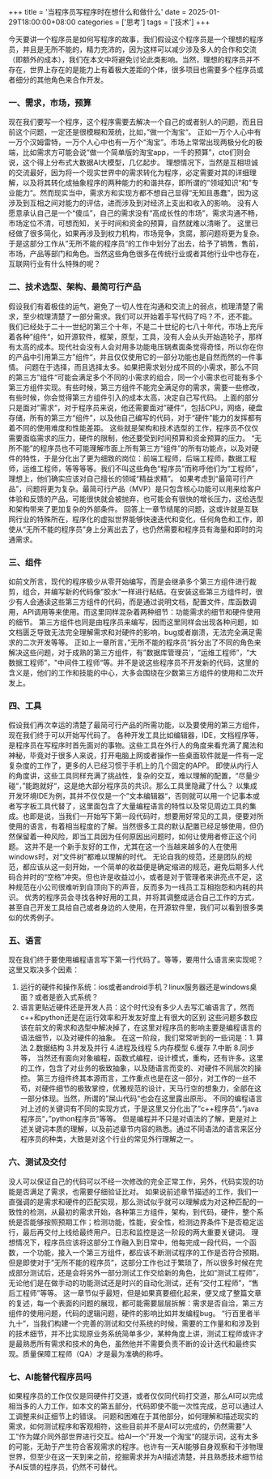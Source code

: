 +++
title = '当程序员写程序时在想什么和做什么'
date = 2025-01-29T18:00:00+08:00
categories = ['思考']
tags = ['技术']
+++

今天要讲一个程序员是如何写程序的故事，我们假设这个程序员是一个理想的程序员，并且是无所不能的，精力充沛的，因为这样可以减少涉及多人的合作和交流（即额外的成本），我们在本文中将避免讨论此类影响。当然，理想的程序员并不存在，世界上存在的是能力上有着极大差距的个体，很多项目也需要多个程序员或者细分的其他角色来合作开发。

### 一、需求，市场，预算
现在我们要写一个程序，这个程序需要去解决一个自己的或者别人的问题，而且目前这个问题，一定还是很模糊和笼统，比如，”做一个淘宝“。
正如一万个人心中有一万个汉姆雷特，一万个人心中也有一万个“淘宝”。市场上常常出现两极分化的极端，比如需求方可能会说“做一个简单版的淘宝app，一千的预算”，cto们则会说，这个得上分布式大数据AI大模型，几亿起步。
理想情况下，当然是互相坦诚的交流最好，因为将一个现实世界中的需求转化为程序，必定需要对其的详细理解，以及将其转化成抽象程序的两种能力的和谐共存，即所谓的”领域知识“和”专业能力“。然而现实当中，需求方和实现方都不想自己显得“无知且愚蠢”，因为这涉及到互相之间对能力的评估，进而涉及到对经济上支出和收入的影响。
没有人愿意承认自己是一个“傻瓜”，自己的需求没有“高成长性的市场”，需求沟通不畅，市场定位不清，可想而知，关于时间和资金的预算，自然就难以清晰了。
这里已经做了很多简化，如果再涉及到权力机构，市场竞争，贪腐，那问题将更为复杂。
于是这部分工作从”无所不能的程序员“的工作中划分了出去，给予了销售，售前，市场，产品等部门和角色。当然这些角色很多在传统行业或者其他行业中也存在，互联网行业有什么特殊的呢？

### 二、技术选型、架构、最简可行产品
假设我们有着极佳的运气，避免了一切人性在沟通和交流上的弱点，梳理清楚了需求，至少梳理清楚了一部分需求。我们可以开始着手写代码了吗？不，还不能。
我们已经处于二十一世纪的第三个十年，不是二十世纪的七八十年代，市场上充斥着各种”组件“，如开源软件，框架，原型，工具，没有人会从头开始造轮子，那样有太高的成本。现代社会没有人会对用多功能电压锅煮面条觉得奇怪，所以你在你的产品中引用第三方”组件“，并且仅仅使用它的一部分功能也是自然而然的一件事情。
问题在于选择，而且选择太多。如果把需求划分成不同的小需求，那么不同的第三方”组件“可能会满足多个不同的小需求的组合，同一个小需求也可能有多个第三方组件实现。有些时候，第三方组件不能完全满足你的需求，需要一些修改，有些时候，你会觉得第三方组件引入的成本太高，决定自己写代码。
上面的部分只是面对”需求“，对于程序员来说，他还需要面对”硬件“，包括CPU，网络，硬盘存储，所有的第三方“组件”，以及他自己编写的代码，对于“硬件”能力的发挥都有着不同的使用难度和性能差距。
这些就是架构和技术选型的工作，程序员不仅仅需要面临需求的压力，硬件的限制，他还要受到时间预算和资金预算的压力。
“无所不能”的程序员也不可能理解市面上所有第三方“组件”的所有功能点，以及对硬件的特性，于是分化出了更为细致的岗位：前端工程师，后端工程师，数据工程师，运维工程师，等等等等。我们不叫这些角色“程序员”而称呼他们为“工程师”，理想上，他们确实应该对自己擅长的领域“精益求精”。
如果考虑到“最简可行产品”，问题将更为复杂。最简可行产品（MVP）是只包含核心功能可以用来给客户体验和反馈的产品，可能很快就会被抛弃，也可能会有很快的增长压力，这给选型和架构带来了更加复杂的外部条件。
回答上一章节结尾的问题，这或许就是互联网行业的特殊所在，程序化的虚拟世界能够快速迭代和变化，任何角色和工作，即使从“无所不能的程序员”身上分离出去了，也仍然需要和程序员有海量和即时的沟通需求。

### 三、组件
如前文所言，现代的程序极少从零开始编写，而是会继承多个第三方组件进行裁剪，组合，并编写新的代码像”胶水“一样进行粘结。在安装这些第三方组件时，很少有人会通读这些第三方组件的代码，而是通过说明文档，配置文件，库函数调用，API调用等来使用。而这里同样混杂着两种细节：功能需求的细节和硬件使用的细节。
第三方组件也同是由程序员来编写，因而这里同样会出现各种问题，如文档匮乏导致无法完全理解需求和对硬件的影响，bug或者崩溃，无法完全满足需求的二次开发等等。
正如上一章所言，”无所不能的程序员“拆分出了不同的角色来解决这些问题，对于成熟的第三方组件，有”数据库管理员’，“运维工程师”，“大数据工程师”，"中间件工程师“等。并不是说这些程序员不开发新的代码，这里的含义是，他们的工作和技能的中心，大多会围绕在少数第三方组件的使用和二次开发上。

### 四、工具
假设我们再次幸运的清楚了最简可行产品的所需功能，以及要使用的第三方组件，现在我们终于可以开始写代码了。
各种开发工具比如编辑器，IDE，文档程序等，是程序员在写程序时首先面对的事物。这些工具在外行人的角度来看充满了魔法和神秘，毕竟对于很多人来说，打开电脑上网或者操作一些桌面软件就是一件有一定复杂度的工作了，更多的人已经习惯于手机上的几个固定的APP。
即使从内行人的角度讲，这些工具同样充满了挑战性，复杂的交互，难以理解的配置，“尽量少碰“，”能跑就好“，这是绝大部分程序员的共识。那么工具里隐藏了什么？
以集成开发环境IDE为例，其并不仅仅是一个”文本编辑器“，否则就可以用一个记事本或者写字板工具代替了，这里面包含了大量编程语言的特性以及常见周边工具的集成。也即是说，当我们一开始写下第一段代码时，想要用好常见的工具，便要对所使用的语言，有着相当程度的了解。当然很多工具的默认配置已经足够使用，但仍然保留着一种风险，即当工具因为任何原因出问题时，如何让使用者修正这个问题。
这并不是一个新手友好的工作，尤其在这一个当越来越多的人在使用windows时，对“文件树”都难以理解的时代。
无论自我的规范，还是团队的规范，都应该从这一刻开始，一个简单的收益便是确定缩进的规范，避免后期多人代码合并时的“空格”冲突。但也许是收益过小，或者是对于管理者来讲亮点不足，这种规范在小公司很难听到自顶向下的声音，反而多为一线员工互相抱怨和内耗的共识。
优秀的程序员会寻找各种好用的工具，并将其调整成适合自己工作的方式，甚至自己开发工具给自己或者身边的人使用，在开源软件里，我们可以看到很多类似的优秀例子。
### 五、语言
现在我们终于要使用编程语言写下第一行代码了。等等，要用什么语言来实现呢？这里又取决多个因素：
1. 运行的硬件和操作系统：ios或者android手机？linux服务器还是windows桌面？或者是嵌入式系统？
2. 语言更贴近硬件还是开发人员：这个时代没有多少人去写汇编语言了，然而c++和python还是在运行效率和开发友好度上有很大的区别
这些问题多数应该在前文的需求和选型中解决掉了，在这里对程序员的影响主要是编程语言的语法细节，以及对硬件的抽象。
在这一阶段，我们常常听到的一些词是：1. 算法 2.数据结构  3.并发及并行 4.进程及线程 5.内存模型 6.缓存 7.中断 8.同步等， 当然还有面向对象编程，函数式编程，设计模式，重构，还有许多。这里的工作，包含了对业务的极致抽象，以及随语言而变的、对硬件不同层次的操控。
第三方组件终其本源而言，工作重点也是在这一部分，对工作的一丝不苟，对硬件细节的极致掌控，优雅规范的设计，天马行空的想象力，全部在这一部分体现。当然，所谓的”屎山代码“也会在这里露出原形。
不同的编程语言对上述的关键词有不同的实现方式，于是这里又分化出了”c++程序员“，”java程序员“，”python程序员“等等。
但是编程并不只是对语法的了解，更是对上述关键词本质的理解，以及前述章节内容的熟悉。通过不同语法的语言来区分程序员的种类，大致是对这个行业的常见外行理解之一。

### 六、测试及交付
没人可以保证自己的代码可以不经一次修改的完全正常工作，另外，代码实现的功能是否满足了需求，也需要仔细验证比对。
如果说前述章节描述的工作，我们一直强调的是需求和硬件的匹配实现，那么测试似乎就可以理解成为对这种匹配的一致性的检测，从最初的需求开始，各种第三方组件，架构，到代码，硬件，整个系统是否能够按照预期工作；检测功能，性能，安全性，检测边界条件下是否稳定运行，最后再交付上线给最终用户。日志和监控是这一阶段的两大重要关键词。
理想情况下，程序员应该将这部分工作融入到日常中，他每完成一段代码，一个函数，一个功能，接入一个第三方组件，都应该不断测试程序的工作是否符合预期。
但是即使对于”无所不能的程序员”，这部分工作也过于繁琐了，所以很多时候在完成部分测试后，还是会将另外一部分测试工作交给新的角色，比如“测试工程师”，无论他们是在做手动的功能测试还是时兴的自动化测试，还有“交付工程师”，“售后工程师”等等。
这一章节似乎最短，但是如果真要细化起来，便又成了整篇文章的复述，每一个表面的问题的展现，都可能需要层层拆解：需求是否自洽，第三方组件的使用问题，代码的逻辑问题，硬件的影响比如并发编程bug。
“行百里者半九十”，当我们构建一个完善的测试和交付系统的时候，需要的工作量和和涉及到的技术细节，并不比实现原业务系统简单多少，某种角度上讲，测试工程师或许才是最熟悉所有需求和技术的角色，虽然他并不需要负责不断的设计迭代和最终实现。质量保障工程师（QA）才是最为准确的称呼。

### 七、AI能替代程序员吗
如果程序员的工作仅仅是同硬件打交道，或者仅仅同代码打交道，那么AI可以完成相当多的人力工作，如本文的第五部分，代码即使不能一次性完成，总可以通过人工调整来纠正细节上的错误。
问题和困难在于其他部分，如何理解和描述现实的需求，如何测试程序和客观相符，这些目前并不是AI可以完成的，仍然需要”人工“作为媒介同外部世界进行交互。给AI一个”开发一个淘宝“的提示词，这有太多的可能，无助于产生符合客观需求的程序。也许有一天AI能够自身观察和干涉物理世界，但至少在这一天到来之前，挖掘需求并为AI描述清楚，并且熟悉技术细节给予AI反馈的程序员，仍然不可替代。

